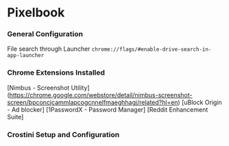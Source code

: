 # Pixelbook  
  
### General Configuration
File search through Launcher ```chrome://flags/#enable-drive-search-in-app-launcher```
  
### Chrome Extensions Installed
[Nimbus - Screenshot Utility] (https://chrome.google.com/webstore/detail/nimbus-screenshot-screen/bpconcjcammlapcogcnnelfmaeghhagj/related?hl=en)
[uBlock Origin - Ad blocker]
[1PasswordX - Password Manager]
[Reddit Enhancement Suite]
  
### Crostini Setup and Configuration
